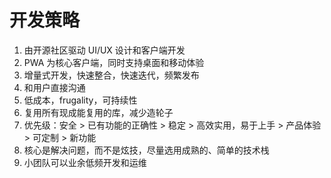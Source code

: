 # 开发策略

1. 由开源社区驱动 UI/UX 设计和客户端开发
2. PWA 为核心客户端，同时支持桌面和移动体验
3. 增量式开发，快速整合，快速迭代，频繁发布
4. 和用户直接沟通
5. 低成本，frugality，可持续性
6. 复用所有现成能复用的库，减少造轮子
7. 优先级：安全 > 已有功能的正确性 > 稳定 > 高效实用，易于上手 > 产品体验 > 可定制 > 新功能
8. 核心是解决问题，而不是炫技，尽量选用成熟的、简单的技术栈
9. 小团队可以业余低频开发和运维
